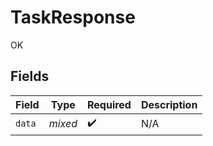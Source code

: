 # TaskResponse

OK


## Fields

| Field              | Type               | Required           | Description        |
| ------------------ | ------------------ | ------------------ | ------------------ |
| `data`             | *mixed*            | :heavy_check_mark: | N/A                |